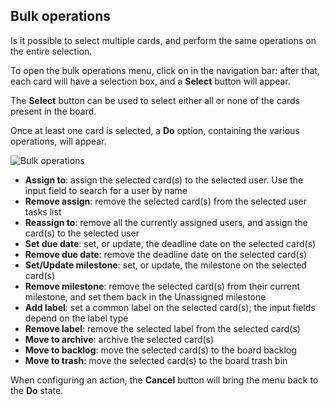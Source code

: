## Bulk operations

Is it possible to select multiple cards, and perform the same operations on the entire selection.

To open the bulk operations menu, click on <i class="fa fa-square-o"></i> in the navigation bar: after that, each card will have a selection box, and a **Select** button will appear.

The **Select** button can be used to select either all or none of the cards present in the board.

Once at least one card is selected, a **Do** option, containing the various operations, will appear.

<img class="pure-img" src="{{relativeRootPath}}/images/en/c04_board_bulk-operations.png" alt="Bulk operations">

* **Assign to**: assign the selected card(s) to the selected user. Use the input field to search for a user by name
* **Remove assign**: remove the selected card(s) from the selected user tasks list
* **Reassign to**: remove all the currently assigned users, and assign the card(s) to the selected user
* **Set due date**: set, or update, the deadline date on the selected card(s)
* **Remove due date**: remove the deadline date on the selected card(s)
* **Set/Update milestone**: set, or update, the milestone on the selected card(s)
* **Remove milestone**: remove the selected card(s) from their current milestone, and set them back in the Unassigned milestone
* **Add label**: set a common label on the selected card(s); the input fields depend on the label type
* **Remove label**: remove the selected label from the selected card(s)
* **Move to archive**: archive the selected card(s)
* **Move to backlog**: move the selected card(s) to the board backlog
* **Move to trash**: move the selected card(s) to the board trash bin

When configuring an action, the **Cancel** button will bring the menu back to the **Do** state.

